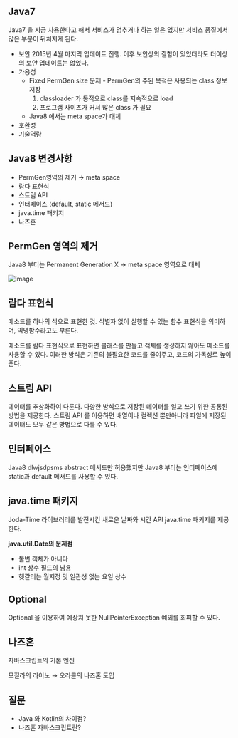 ## Java7

Java7 을 지금 사용한다고 해서 서비스가 멈추거나 하는 일은 없지만 서비스 품질에서 많은 부분이 뒤쳐지게 된다.

- 보안
  2015년 4월 마지먹 업데이트 진행. 이후 보안상의 결함이 있었더라도 더이상의 보안 업데이트는 없었다.
- 가용성
    - Fixed PermGen size 문제 - PermGen의 주된 목적은 사용되는 class 정보 저장
        1. classloader 가 동적으로 class를 지속적으로 load
        2. 프로그램 사이즈가 커서 많은 class 가 필요
    - Java8 에서는 meta space가 대체
- 호환성
- 기술역량

## Java8 변경사항

- PermGen영역의 제거 → meta space
- 람다 표현식
- 스트림 API
- 인터페이스 (default, static 메서드)
- java.time 패키지
- 나즈혼

## PermGen 영역의 제거

Java8 부터는 Permanent Generation X → meta space 영역으로 대체

![image](https://user-images.githubusercontent.com/63634505/133348405-ecd51e4e-b7a4-4f9c-b46d-fde27b2df2e5.png)

## 람다 표현식

메소드를 하나의 식으로 표현한 것. 식별자 없이 실행할 수 있는 함수 표현식을 의미하며, 익명함수라고도 부른다.

메소드를 람다 표현식으로 표현하면 클래스를 만들고 객체를 생성하지 않아도 메소드를 사용할 수 있다. 이러한 방식은 기존의 불필요한 코드를 줄여주고, 코드의 가독성르 높여준다.

## 스트림 API

데이터를 추상화하여 다룬다. 다양한 방식으로 저장된 데이터를 일고 쓰기 위한 공통된 방법을 제공한다. 스트림 API 를 이용하면 배열이나 컬렉션 뿐만아니라 파일에 저장된 데이터도 모두 같은 방법으로 다룰 수 있다.

## 인터페이스

Java8 dlwjsdpsms abstract 메서드만 허용했지만 Java8 부터는 인터페이스에 static과 default 메서드를 사용할 수 있다.

## java.time 패키지

Joda-Time 라이브러리를 발전시킨 새로운 날짜와 시간 API java.time 패키지를 제공한다.

**java.util.Date의 문제점**

- 불변 객체가 아니다
- int 상수 필드의 남용
- 헷갈리는 월지정 및 일관성 없는 요일 상수

## Optional

Optional 을 이용하여 예상치 못한 NullPointerException 예외를 회피할 수 있다.

## 나즈혼

자바스크립트의 기본 엔진

모질라의 라이노 → 오라클의 나즈혼 도입

## 질문

- Java 와 Kotlin의 차이점?
- 나즈혼 자바스크립트란?